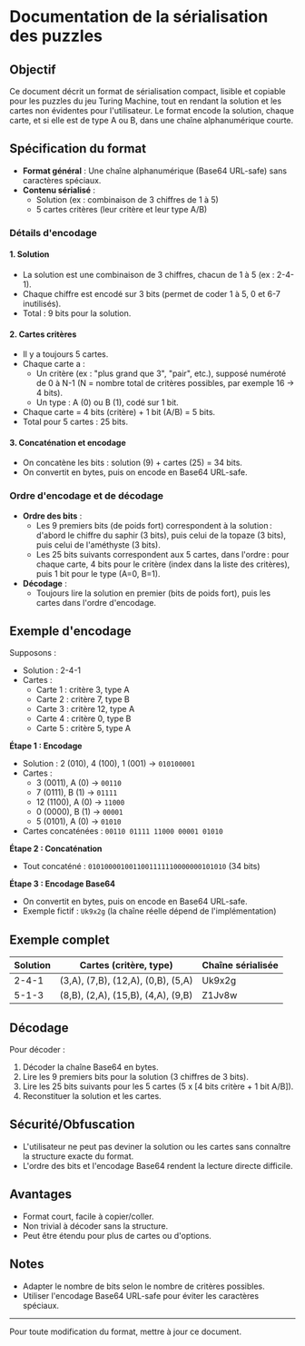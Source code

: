 # Documentation de la sérialisation des puzzles

## Objectif

Ce document décrit un format de sérialisation compact, lisible et copiable pour les puzzles du jeu Turing Machine, tout en rendant la solution et les cartes non évidentes pour l'utilisateur. Le format encode la solution, chaque carte, et si elle est de type A ou B, dans une chaîne alphanumérique courte.

## Spécification du format

- **Format général** : Une chaîne alphanumérique (Base64 URL-safe) sans caractères spéciaux.
- **Contenu sérialisé** :
  - Solution (ex : combinaison de 3 chiffres de 1 à 5)
  - 5 cartes critères (leur critère et leur type A/B)

### Détails d'encodage

#### 1. Solution
- La solution est une combinaison de 3 chiffres, chacun de 1 à 5 (ex : 2-4-1).
- Chaque chiffre est encodé sur 3 bits (permet de coder 1 à 5, 0 et 6-7 inutilisés).
- Total : 9 bits pour la solution.

#### 2. Cartes critères
- Il y a toujours 5 cartes.
- Chaque carte a :
  - Un critère (ex : "plus grand que 3", "pair", etc.), supposé numéroté de 0 à N-1 (N = nombre total de critères possibles, par exemple 16 → 4 bits).
  - Un type : A (0) ou B (1), codé sur 1 bit.
- Chaque carte = 4 bits (critère) + 1 bit (A/B) = 5 bits.
- Total pour 5 cartes : 25 bits.

#### 3. Concaténation et encodage
- On concatène les bits : solution (9) + cartes (25) = 34 bits.
- On convertit en bytes, puis on encode en Base64 URL-safe.

### Ordre d'encodage et de décodage

- **Ordre des bits** :
  - Les 9 premiers bits (de poids fort) correspondent à la solution : d'abord le chiffre du saphir (3 bits), puis celui de la topaze (3 bits), puis celui de l'améthyste (3 bits).
  - Les 25 bits suivants correspondent aux 5 cartes, dans l'ordre : pour chaque carte, 4 bits pour le critère (index dans la liste des critères), puis 1 bit pour le type (A=0, B=1).
- **Décodage** :
  - Toujours lire la solution en premier (bits de poids fort), puis les cartes dans l'ordre d'encodage.

## Exemple d'encodage

Supposons :
- Solution : 2-4-1
- Cartes :
  - Carte 1 : critère 3, type A
  - Carte 2 : critère 7, type B
  - Carte 3 : critère 12, type A
  - Carte 4 : critère 0, type B
  - Carte 5 : critère 5, type A

**Étape 1 : Encodage**
- Solution : 2 (010), 4 (100), 1 (001) → `010100001`
- Cartes :
  - 3 (0011), A (0) → `00110`
  - 7 (0111), B (1) → `01111`
  - 12 (1100), A (0) → `11000`
  - 0 (0000), B (1) → `00001`
  - 5 (0101), A (0) → `01010`
- Cartes concaténées : `00110 01111 11000 00001 01010`

**Étape 2 : Concaténation**
- Tout concaténé : `0101000010011001111110000000101010` (34 bits)

**Étape 3 : Encodage Base64**
- On convertit en bytes, puis on encode en Base64 URL-safe.
- Exemple fictif : `Uk9x2g` (la chaîne réelle dépend de l'implémentation)

## Exemple complet

| Solution | Cartes (critère, type)                              | Chaîne sérialisée |
|----------|-----------------------------------------------------|-------------------|
| 2-4-1    | (3,A), (7,B), (12,A), (0,B), (5,A)                 | Uk9x2g            |
| 5-1-3    | (8,B), (2,A), (15,B), (4,A), (9,B)                 | Z1Jv8w            |

## Décodage

Pour décoder :
1. Décoder la chaîne Base64 en bytes.
2. Lire les 9 premiers bits pour la solution (3 chiffres de 3 bits).
3. Lire les 25 bits suivants pour les 5 cartes (5 x [4 bits critère + 1 bit A/B]).
4. Reconstituer la solution et les cartes.

## Sécurité/Obfuscation

- L'utilisateur ne peut pas deviner la solution ou les cartes sans connaître la structure exacte du format.
- L'ordre des bits et l'encodage Base64 rendent la lecture directe difficile.

## Avantages
- Format court, facile à copier/coller.
- Non trivial à décoder sans la structure.
- Peut être étendu pour plus de cartes ou d'options.

## Notes
- Adapter le nombre de bits selon le nombre de critères possibles.
- Utiliser l'encodage Base64 URL-safe pour éviter les caractères spéciaux.

---

Pour toute modification du format, mettre à jour ce document.
